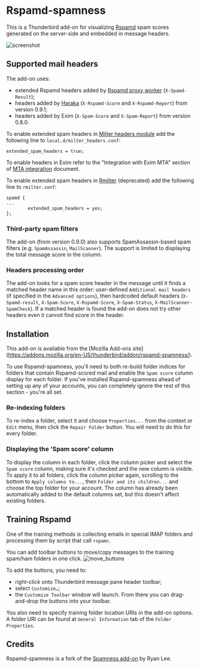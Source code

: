 Rspamd-spamness
===============

This is a Thunderbird add-on for visualizing [Rspamd](https://rspamd.com) spam scores generated
on the server-side and embedded in message headers.

![screenshot](https://cloud.githubusercontent.com/assets/2275981/12062734/4021734a-afb3-11e5-8558-626fedd797ee.png
"Rspamd-spamness adds a column to the thread pane (message list) and a header to the message pane. The size and saturation of a circle reflects larger or smaller spam score.")

## Supported mail headers

The add-on uses:
- extended Rspamd headers added by [Rspamd proxy worker](https://rspamd.com/doc/workers/rspamd_proxy.html) (`X-Spamd-Result`);
- headers added by [Haraka](http://haraka.github.io/manual/plugins/rspamd.html) (`X-Rspamd-Score` and `X-Rspamd-Report`) from version 0.9.1;
- headers added by Exim (`X-Spam-Score` and `X-Spam-Report`) from version 0.8.0.

To enable extended spam headers in [Milter headers module](https://rspamd.com/doc/modules/milter_headers.html) add the following line to `local.d/milter_headers.conf`:
~~~
extended_spam_headers = true;
~~~
To enable headers in Exim refer to the "Integration with Exim MTA" section of [MTA integration](https://rspamd.com/doc/integration.html) document.

To enable extended spam headers in [Rmilter](https://www.rspamd.com/rmilter/) (deprecated) add the following line to `rmilter.conf`:
~~~
spamd {
...
        extended_spam_headers = yes;
};
~~~

### Third-party spam filters

The add-on (from version 0.9.0) also supports SpamAssassin-based spam filters (e.g. `SpamAssassin`, `MailScanner`). The support is limited to displaying the total message score in the column.

### Headers processing order

The add-on looks for a spam score header in the message until it finds a matched header name in this order: user-defined `Additional mail headers` (if specified in the `Advanced options`), then hardcoded default headers (`X-Spamd-result`, `X-Spam-Score`, `X-Rspamd-Score`, `X-Spam-Status`, `X-MailScanner-SpamCheck`). If a matched header is found the add-on does not try other headers even it cannot find score in the header.

## Installation

This add-on is available from the [Mozilla Add-ons site]
(https://addons.mozilla.org/en-US/thunderbird/addon/rspamd-spamness/).

To use Rspamd-spamness, you'll need to both re-build folder indices for folders that contain Rspamd-scored mail and enable the `Spam score` column display for each folder.  If you've installed Rspamd-spamness ahead of setting up any of your accounts, you can completely ignore the rest of this section - you're all set.

### Re-indexing folders
To re-index a folder, select it and choose `Properties...` from the context or `Edit` menu, then click the `Repair Folder` button.  You will need to do this for every folder.

### Displaying the 'Spam score' column
To display the column in each folder, click the column picker and select the `Spam score` column, making sure it's checked and the new column is visible.  To apply it to all folders, click the column picker again, scrolling to the bottom to `Apply columns to...`, then `Folder and its children...` and choose the top folder for your account.  The column has already been automatically added to the default columns set, but this doesn't affect existing folders.

## Training Rspamd

One of the training methods is collecting emails in special IMAP folders and processing them by script that call `rspamc`.

You can add toolbar buttons to move/copy messages to the training spam/ham folders in one click.
![move_buttons](https://cloud.githubusercontent.com/assets/2275981/18813761/36a41136-830e-11e6-8cf0-a9dd7042cc8b.png)

To add the buttons, you need to:
- right-click onto Thunderbird message pane header toolbar;
- select `Customize…`;
- the `Customize Toolbar` window will launch. From there you can drag-and-drop the buttons into your toolbar.

You also need to specify training folder location URIs in the add-on options. A folder URI can be found at `General Information` tab of the `Folder Properties`.

## Credits

Rspamd-spamness is a fork of the [Spamness add-on](https://addons.mozilla.org/en-US/thunderbird/addon/spamness/) by Ryan Lee.
